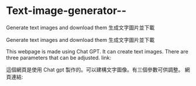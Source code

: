 # Text-image-generator--
Generate text images and download them 生成文字圖片並下載

Generate text images and download them 生成文字圖片並下載

This webpage is made using Chat GPT. It can create text images. There are three parameters that can be adjusted. link:






這個網頁是使用 Chat gpt 製作的。可以建構文字圖像。有三個參數可供調整。 網頁連結:
